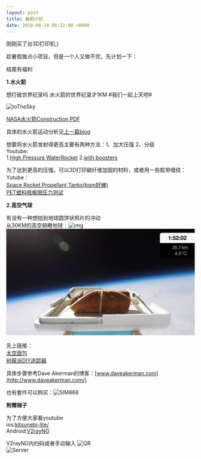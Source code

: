```yaml
---
layout: post
title: 暑期计划
date: 2018-06-18 06:22:00 +0000
---
```

刚刚买了台3D打印机;)

趁暑假做点小项目，但是一个人又做不完，先计划一下：

结尾有福利

**1.水火箭**

想打破世界纪录吗   水火箭的世界纪录才1KM   #我们一起上天吧#

![toTheSky]({{site.url}}/assets/images/WaterRocket.jpg)

[NASA水火箭Construction PDF](https://www.nasa.gov/pdf/153406main_Rockets_Water_Rocket_Construction.pdf)

具体的水火箭运动分析见[上一篇blog]({{site.url}}/2018/04/19/水火箭及想到的.html)

想要将水火箭发射得更高主要有两种方法：1、加大压强 2、分级  
Youtube:  
1\.[High Pressure WaterRocket](https://youtu.be/jmjcVnh25Zs)    2.[with boosters](https://youtu.be/dqI2efN5QQo)

为了达到更高的压强，可以3D打印碳纤维加固的材料，或者用一些胶带缠绕：  
Yutube：  
[Space Rocket Propellant Tanks(bgm好棒)](https://youtu.be/r_CdlAOwj8Y)  
[PET塑料瓶极限压力测试](https://youtu.be/D78K3sW-1fA)

**2.高空气球**

有没有一种想拍到地球圆饼状照片的冲动  
从30KM的高空俯瞰地球：![img]({{site.url}}/assets/images/BreadinSpace.png)![](/uploads/2018/07/05/BreadinSpace.png)

先上链接：  
[太空面包](https://youtu.be/c8W-auqg024)  
[树莓派DIY追踪器](https://daveakerman.com/?p=2101)

具体步骤参考Dave Akerman的博客：[www.daveakerman.com](http://www.daveakerman.com/)

也有套件可以购买：![SIM868]({{site.url}}/assets/images/SIM868.jpg)

**附赠梯子**

为了方便大家看youtube  
ios:[kitsunebi-lite/](https://www.v2ray.com/itunes/us/kitsunebi-lite/id1387913765/)  
Android:[V2rayNG]({{site.url}}/assets/app-arm64-v8a-release.apk)

V2rayNG内扫码或者手动输入  ![QR]({{site.url}}/assets/images/QRCode_hero.png)  
![Server]({{site.url}}/assets/images/Server_hero.png)